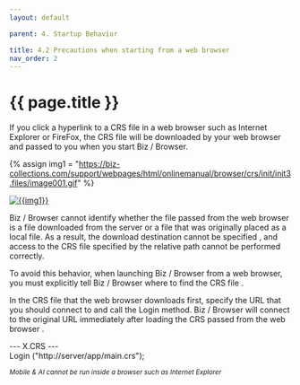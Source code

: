 ```yaml
---
layout: default

parent: 4. Startup Behavior

title: 4.2 Precautions when starting from a web browser
nav_order: 2
---
```



# {{ page.title }}

If you click a hyperlink to a CRS file in a web browser such as Internet Explorer or FireFox, the CRS file will be downloaded by your web browser and passed to you when you start Biz / Browser. <br>


{% assign img1 = "https://biz-collections.com/support/webpages/html/onlinemanual/browser/crs/init/init3.files/image001.gif" %}

<a href="{{ img1 }}" target="_blank"> <img src="{{ img1 }}" alt="{{img1}}"></a>


Biz / Browser cannot identify whether the file passed from the web browser is a file downloaded from the server or a file that was originally placed as a local file. As a result, the download destination cannot be specified , and access to the CRS file specified by the relative path cannot be performed correctly.


To avoid this behavior, when launching Biz / Browser from a web browser, you must explicitly tell Biz / Browser where to find the CRS file .

In the CRS file that the web browser downloads first, specify the URL that you should connect to and call the Login method. Biz / Browser will connect to the original URL immediately after loading the CRS passed from the web browser .

 
&#45;&#45;&#45; X.CRS &#45;&#45;&#45;<br>
Login ("http://server/app/main.crs");
 


*<small>Mobile & AI cannot be run inside a browser such as Internet Explorer</small>*
 